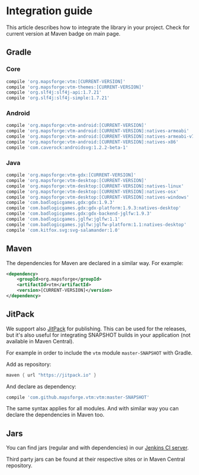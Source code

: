 # Integration guide

This article describes how to integrate the library in your project. Check for current version at Maven badge on main page.

## Gradle

### Core
```groovy
compile 'org.mapsforge:vtm:[CURRENT-VERSION]'
compile 'org.mapsforge:vtm-themes:[CURRENT-VERSION]'
compile 'org.slf4j:slf4j-api:1.7.21'
compile 'org.slf4j:slf4j-simple:1.7.21'
```

### Android
```groovy
compile 'org.mapsforge:vtm-android:[CURRENT-VERSION]'
compile 'org.mapsforge:vtm-android:[CURRENT-VERSION]:natives-armeabi'
compile 'org.mapsforge:vtm-android:[CURRENT-VERSION]:natives-armeabi-v7a'
compile 'org.mapsforge:vtm-android:[CURRENT-VERSION]:natives-x86'
compile 'com.caverock:androidsvg:1.2.2-beta-1'
```

### Java
```groovy
compile 'org.mapsforge:vtm-gdx:[CURRENT-VERSION]'
compile 'org.mapsforge:vtm-desktop:[CURRENT-VERSION]'
compile 'org.mapsforge:vtm-desktop:[CURRENT-VERSION]:natives-linux'
compile 'org.mapsforge:vtm-desktop:[CURRENT-VERSION]:natives-osx'
compile 'org.mapsforge:vtm-desktop:[CURRENT-VERSION]:natives-windows'
compile 'com.badlogicgames.gdx:gdx:1.9.3'
compile 'com.badlogicgames.gdx:gdx-platform:1.9.3:natives-desktop'
compile 'com.badlogicgames.gdx:gdx-backend-jglfw:1.9.3'
compile 'com.badlogicgames.jglfw:jglfw:1.1'
compile 'com.badlogicgames.jglfw:jglfw-platform:1.1:natives-desktop'
compile 'com.kitfox.svg:svg-salamander:1.0'
```

## Maven

The dependencies for Maven are declared in a similar way. For example:

```xml
<dependency>
    <groupId>org.mapsforge</groupId>
    <artifactId>vtm</artifactId>
    <version>[CURRENT-VERSION]</version>
</dependency>
```

## JitPack

We support also [JitPack](https://jitpack.io/#mapsforge/vtm) for publishing. This can be used for the releases, but it's also useful for integrating SNAPSHOT builds in your application (not available in Maven Central).

For example in order to include the `vtm` module `master-SNAPSHOT` with Gradle.

Add as repository:
```groovy
maven { url "https://jitpack.io" }
```

And declare as dependency:
```groovy
compile 'com.github.mapsforge.vtm:vtm:master-SNAPSHOT'
```

The same syntax applies for all modules. And with similar way you can declare the dependencies in Maven too.

## Jars

You can find jars (regular and with dependencies) in our [Jenkins CI server](http://ci.mapsforge.org/).

Third party jars can be found at their respective sites or in Maven Central repository.
